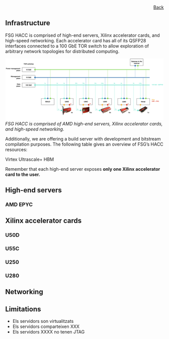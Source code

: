 <div id="readme" class="Box-body readme blob js-code-block-container">
<article class="markdown-body entry-content p-3 p-md-6" itemprop="text">
<p align="right">
<a href="https://github.com/fpgasystems/hacc/blob/main/README.md">Back</a>
</p>

# Infrastructure
FSG HACC is comprised of high-​end servers, Xilinx accelerator cards, and high-​speed networking. Each accelerator card has all of its QSFP28 interfaces connected to a 100 GbE TOR switch to allow exploration of arbitrary network topologies for distributed computing.

![FSG HACC is comprised of AMD high-​end servers, Xilinx accelerator cards, and high-​speed networking..](../imgs/infrastructure.png "FSG HACC is comprised of AMD high-​end servers, Xilinx accelerator cards, and high-​speed networking..")
*FSG HACC is comprised of AMD high-​end servers, Xilinx accelerator cards, and high-​speed networking.*

Additionally, we are offering a build server with development and bitstream compilation purposes. The following table gives an overview of FSG’s HACC resources: 

Virtex Ultrascale+ HBM

Remember that each high-end server exposes **only one Xilinx accelerator card to the user.**

## High-end servers

### AMD EPYC

## Xilinx accelerator cards

### U50D 

### U55C 

### U250

### U280

## Networking

## Limitations

* Els servidors son virtualitzats
* Els servidors comparteixen XXX
* Els servidors XXXX no tenen JTAG
